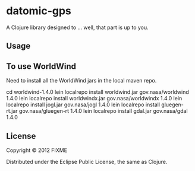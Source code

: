 # datomic-gps

A Clojure library designed to ... well, that part is up to you.

## Usage

## To use WorldWind

Need to install all the WorldWind jars in the local maven repo.

cd worldwind-1.4.0
lein localrepo install worldwind.jar gov.nasa/worldwind 1.4.0
lein localrepo install worldwindx.jar gov.nasa/worldwindx 1.4.0
lein localrepo install jogl.jar gov.nasa/jogl 1.4.0
lein localrepo install gluegen-rt.jar gov.nasa/gluegen-rt 1.4.0
lein localrepo install gdal.jar gov.nasa/gdal 1.4.0

## License

Copyright © 2012 FIXME

Distributed under the Eclipse Public License, the same as Clojure.
